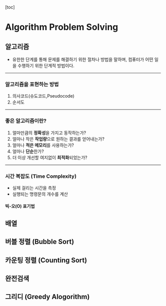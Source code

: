 [toc]

# Algorithm Problem Solving

## 알고리즘

- 유한한 단계를 통해 문제를 해결하기 위한 절차나 방법을 말하며, 컴퓨터가 어떤 일을 수행하기 위한 단계적 방법이다.

---

### 알고리즘을 표현하는 방법

1. 의사코드(슈도코드,Pseudocode)
2. 순서도

---

### 좋은 알고리즘이란?

1. 얼마만큼의 **정확성**을 가지고 동작하는가?
2. 얼마나 작은 **작업량**으로 원하는 결과를 얻어내는가?
3. 얼마나 **적은 메모리**를 사용하는가?
4. 얼마나 **단순**한가?
5. 더 이상 개선할 여지없이 **최적화**되었는가?

---

### 시간 복잡도 (Time Complexity)

- 실제 걸리는 시간을 측정
- 실행되는 명령문의 개수를 계산

#### 빅-오(O) 표기법





## 배열

## 버블 정렬 (Bubble Sort)

## 카운팅 정렬 (Counting Sort)

## 완전검색

## 그리디 (Greedy Alogorithm)